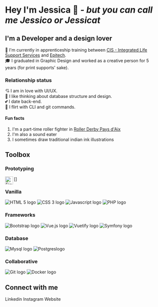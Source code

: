 # Hey I'm Jessica 👋  *- but you can call me Jessico or Jessicat* 

## I'm a Developer and a design lover

🌱 I'm currently in apprenticeship training between [CIS - Integrated Life Support Services](https://cis-integratedservices.com/fr) and [Epitech](https://www.epitech.eu/).  
🎓 I graduated in Graphic Design and worked as a creative person for 5 years (for print supports' sake).

### Relationship status

💘 I am in love with UI/UX.  
💖 I like thinking about database structure and design.  
💕 I date back-end.  
🌹 I flirt with CLI and git commands.  

#### Fun facts 

1. I'm a part-time roller fighter in [Roller Derby Pays d'Aix](https://rollerderby-les-amazones.fr/)  
2. I'm also a sound eater
3. I sometimes draw traditional indian ink illustrations

## Toolbox

### Prototyping

[<img align="left" alt="Figma" width="26px" src="https://raw.githubusercontent.com/jessiichat/about-me/master/assets/technologies/figma.svg?token=GHSAT0AAAAAABQMQI4KI3E5WJ2NL6IU4ZRQYO245RQ" />]
<!-- ![Figma logo](/assets/technologies/figma.svg?raw=true) -->

### Vanilla

![HTML 5 logo](/assets/technologies/html-5.svg?raw=true)
![CSS 3 logo](/assets/technologies/css-3.svg?raw=true)
![Javascript logo](/assets/technologies/javascript.svg?raw=true)
![PHP logo](/assets/technologies/php.svg?raw=true)

### Frameworks

![Bootstrap logo](/assets/technologies/bootstrap.svg?raw=true)
![Vue.js logo](/assets/technologies/vue.svg?raw=true)
![Vuetify logo](/assets/technologies/vuetifyjs.svg?raw=true)
![Symfony logo](/assets/technologies/symfony.svg?raw=true)

### Database

![Mysql logo](/assets/technologies/mysql.svg?raw=true)
![Postgreslogo](/assets/technologies/postgresql.svg?raw=true)

### Collaborative

![Git logo](/assets/technologies/git.svg?raw=true)
![Docker logo](/assets/technologies/docker.svg?raw=true)

## Connect with me

Linkedin
Instagram
Website
